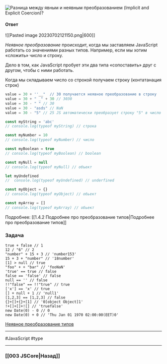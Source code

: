 ![Разница между явным и неявным преобразованием (Implicit and Explicit Coercion)?](https://youtu.be/lZNWrW39ELM?t=232)

#### Ответ

![[Pasted image 20230702121150.png|600]]

*Неявное преобразование* происходит, когда мы заставляем JavaScript работать со значениями разных типов. Например, если мы хотим «сложить» число и строку.

Дело в том, как JavaScript пробует эти два типа «сопоставить» друг с другом, чтобы с ними работать.

Когда мы складываем число со строкой получаем строку (контатанация строк)
```javascript
value = 30 + ''__"  // 30 получается неявное преобразование в строку
value = 30 + " _" + 30 // 3030
value = 30 - " " // 30
value = 30 - "asds" // NaN
value = 30 - "5" // 25 JS автоматически преобразует строку "5" в число 5, так как оператор "-" применяется только к числам.
```

```javascript
const myString = 'abc' 
// console.log(typeof myString) // строка

const myNumber = 10 
// console.log(typeof myNumber) // число

const myBoolean = true 
// console.log(typeof myBoolean) // boolean

const myNull = null 
// console.log(typeof myNull) // объект

let myUndefined 
//  console.log(typeof myUndefined) // underfined

const myObject = {} 
// console.log(typeof myObject) // обьект

const myArray = [] 
// console.log(typeof myArray) // обьект
```

Подробнее: [[1.4.2 Подробнее про преобразование типов|Подробнее про преобразование типов]]

### Задача

```
true + false // 1 
12 / "6" // 2 
"number" + 15 + 3 // 'number153' 
15 + 3 + "number" // '18number' 
[1] > null // true 
"foo" + + "bar" // 'fooNaN' 
'true' == true // false 
false == 'false' // false 
null == '' // false 
!!"false" == !!"true" // true 
['x'] == 'x' // true 
[] + null + 1 // 'null1' 
[1,2,3] == [1,2,3] // false 
{}+[]+{}+[1] // '0[object Object]1' 
!+[]+[]+![] // 'truefalse' 
new Date(0) - 0 // 0 
new Date(0) + 0 // 'Thu Jan 01 1970 02:00:00(EET)0'
```

[Неявное преобразование типов](https://habr.com/ru/companies/ruvds/articles/347866/)

___
#JavaScript #type 

___

### [[003 JSCore|Назад]]